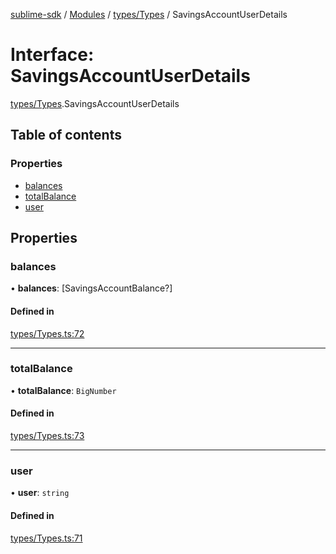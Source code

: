 [sublime-sdk](../README.md) / [Modules](../modules.md) / [types/Types](../modules/types_Types.md) / SavingsAccountUserDetails

# Interface: SavingsAccountUserDetails

[types/Types](../modules/types_Types.md).SavingsAccountUserDetails

## Table of contents

### Properties

- [balances](types_Types.SavingsAccountUserDetails.md#balances)
- [totalBalance](types_Types.SavingsAccountUserDetails.md#totalbalance)
- [user](types_Types.SavingsAccountUserDetails.md#user)

## Properties

### balances

• **balances**: [SavingsAccountBalance?]

#### Defined in

[types/Types.ts:72](https://github.com/akshay111meher/sublime-sdk/blob/e2731c8/src/types/Types.ts#L72)

___

### totalBalance

• **totalBalance**: `BigNumber`

#### Defined in

[types/Types.ts:73](https://github.com/akshay111meher/sublime-sdk/blob/e2731c8/src/types/Types.ts#L73)

___

### user

• **user**: `string`

#### Defined in

[types/Types.ts:71](https://github.com/akshay111meher/sublime-sdk/blob/e2731c8/src/types/Types.ts#L71)
